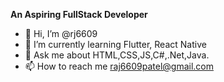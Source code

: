 **An Aspiring FullStack Developer**

- 👋 Hi, I’m @rj6609
- 🌱 I’m currently learning Flutter, React Native
- 💬 Ask me about HTML,CSS,JS,C#,.Net,Java.
- 📫 How to reach me raj6609patel@gmail.com

<!---
rj6609/rj6609 is a ✨ special ✨ repository because its `README.md` (this file) appears on your GitHub profile.
You can click the Preview link to take a look at your changes.
--->
